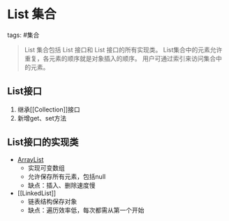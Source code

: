# List 集合
tags: #集合 

> List 集合包括 List 接口和 List 接口的所有实现类。
> List集合中的元素允许重复，各元素的顺序就是对象插入的顺序。
> 用户可通过索引来访问集合中的元素。

## List接口
1. 继承[[Collection]]接口
2. 新增get、set方法

## List接口的实现类

- [ArrayList](ArrayList.md)
    - 实现可变数组
    - 允许保存所有元素，包括null
    - 缺点：插入、删除速度慢
- [[LinkedList]]
    - 链表结构保存对象
    - 缺点：遍历效率低，每次都需从第一个开始